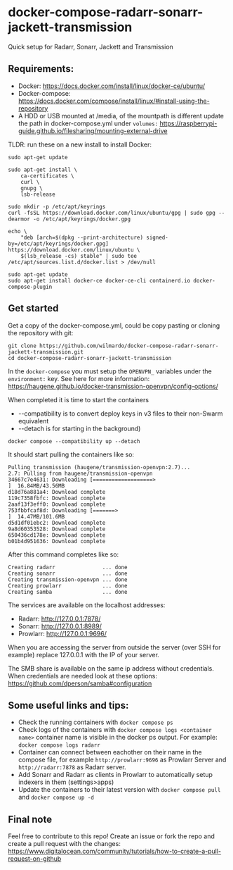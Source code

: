 # docker-compose-radarr-sonarr-jackett-transmission
Quick setup for Radarr, Sonarr, Jackett and Transmission

## Requirements:

* Docker: https://docs.docker.com/install/linux/docker-ce/ubuntu/
* Docker-compose: https://docs.docker.com/compose/install/linux/#install-using-the-repository
* A HDD or USB mounted at /media, of the mountpath is different update the path in docker-compose.yml under `volumes:`
  https://raspberrypi-guide.github.io/filesharing/mounting-external-drive

TLDR: run these on a new install to install Docker:
```
sudo apt-get update

sudo apt-get install \
    ca-certificates \
    curl \
    gnupg \
    lsb-release

sudo mkdir -p /etc/apt/keyrings
curl -fsSL https://download.docker.com/linux/ubuntu/gpg | sudo gpg --dearmor -o /etc/apt/keyrings/docker.gpg

echo \
    "deb [arch=$(dpkg --print-architecture) signed-by=/etc/apt/keyrings/docker.gpg] https://download.docker.com/linux/ubuntu \
    $(lsb_release -cs) stable" | sudo tee /etc/apt/sources.list.d/docker.list > /dev/null

sudo apt-get update
sudo apt-get install docker-ce docker-ce-cli containerd.io docker-compose-plugin
```

## Get started

Get a copy of the docker-compose.yml, could be copy pasting or cloning the repository with git:
```
git clone https://github.com/wilmardo/docker-compose-radarr-sonarr-jackett-transmission.git
cd docker-compose-radarr-sonarr-jackett-transmission
```

In the `docker-compose` you must setup the `OPENVPN_` variables under the `environment:` key.
See here for more information: https://haugene.github.io/docker-transmission-openvpn/config-options/

When completed it is time to start the containers
* --compatibility is to convert deploy keys in v3 files to their non-Swarm equivalent
* --detach is for starting in the background)
```
docker compose --compatibility up --detach
```

It should start pulling the containers like so:
```
Pulling transmission (haugene/transmission-openvpn:2.7)...
2.7: Pulling from haugene/transmission-openvpn
34667c7e4631: Downloading [===================>                               ]  16.84MB/43.56MB
d18d76a881a4: Download complete
119c7358fbfc: Download complete
2aaf13f3eff0: Download complete
753fbbfcaf8d: Downloading [=======>                                           ]  14.47MB/101.6MB
d5d1df01ebc2: Download complete
9a8d60353528: Download complete
650436cd178e: Download complete
b01b4d951636: Download complete
```

After this command completes like so:

```
Creating radarr               ... done
Creating sonarr               ... done
Creating transmission-openvpn ... done
Creating prowlarr             ... done
Creating samba                ... done
```

The services are available on the localhost addresses:

* Radarr: http://127.0.0.1:7878/
* Sonarr: http://127.0.0.1:8989/
* Prowlarr: http://127.0.0.1:9696/

When you are accessing the server from outside the server (over SSH for example) replace 127.0.0.1 with the IP of your server.

The SMB share is available on the same ip address without credentials. When credentials are needed look at these options:
https://github.com/dperson/samba#configuration

## Some useful links and tips:

* Check the running containers with `docker compose ps`
* Check logs of the containers with `docker compose logs <container name>` container name is visible in the docker ps output.
  For example: `docker compose logs radarr`
* Container can connect between eachother on their name in the compose file, for example `http://prowlarr:9696` as Prowlarr Server and `http://radarr:7878` as Radarr server.
* Add Sonarr and Radarr as clients in Prowlarr to automatically setup indexers in them (settings>apps)
* Update the containers to their latest version with `docker compose pull` and `docker compose up -d`

## Final note

Feel free to contribute to this repo! Create an issue or fork the repo and create a pull request with the changes:
https://www.digitalocean.com/community/tutorials/how-to-create-a-pull-request-on-github

